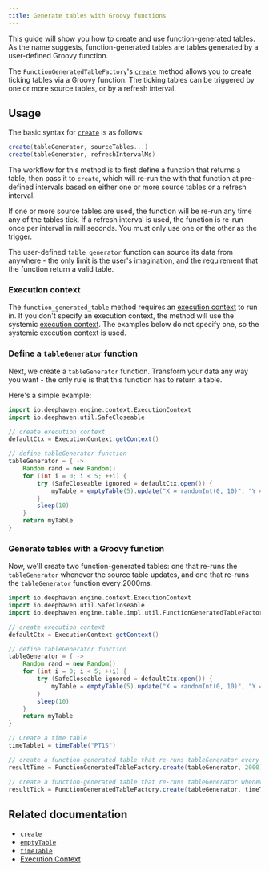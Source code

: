 ```yaml
---
title: Generate tables with Groovy functions
---
```


This guide will show you how to create and use function-generated tables. As the name suggests, function-generated tables are tables generated by a user-defined Groovy function.

The `FunctionGeneratedTableFactory`'s [`create`](../reference/table-operations/create/create.md) method allows you to create ticking tables via a Groovy function. The ticking tables can be triggered by one or more source tables, or by a refresh interval.

## Usage

The basic syntax for [`create`](../reference/table-operations/create/create.md) is as follows:

```groovy syntax
create(tableGenerator, sourceTables...)
create(tableGenerator, refreshIntervalMs)
```

The workflow for this method is to first define a function that returns a table, then pass it to `create`, which will re-run the with that function at pre-defined intervals based on either one or more source tables or a refresh interval.

If one or more source tables are used, the function will be re-run any time any of the tables tick. If a refresh interval is used, the function is re-run once per interval in milliseconds. You must only use one or the other as the trigger.

The user-defined `table_generator` function can source its data from anywhere - the only limit is the user's imagination, and the requirement that the function return a valid table.

### Execution context

The `function_generated_table` method requires an [execution context](../conceptual/execution-context.md) to run in. If you don't specify an execution context, the method will use the systemic [execution context](../conceptual/execution-context.md). The examples below do not specify one, so the systemic execution context is used.

### Define a `tableGenerator` function

Next, we create a `tableGenerator` function. Transform your data any way you want - the only rule is that this function has to return a table.

Here's a simple example:

```groovy order=result
import io.deephaven.engine.context.ExecutionContext
import io.deephaven.util.SafeCloseable

// create execution context
defaultCtx = ExecutionContext.getContext()

// define tableGenerator function
tableGenerator = { ->
    Random rand = new Random()
    for (int i = 0; i < 5; ++i) {
        try (SafeCloseable ignored = defaultCtx.open()) {
            myTable = emptyTable(5).update("X = randomInt(0, 10)", "Y = randomDouble(0.0, 100.0)")
        }
        sleep(10)
    }
    return myTable
}
```

### Generate tables with a Groovy function

Now, we'll create two function-generated tables: one that re-runs the `tableGenerator` whenever the source table updates, and one that re-runs the `tableGenerator` function every 2000ms.

```groovy order=resultTime,resultTick reset
import io.deephaven.engine.context.ExecutionContext
import io.deephaven.util.SafeCloseable
import io.deephaven.engine.table.impl.util.FunctionGeneratedTableFactory

// create execution context
defaultCtx = ExecutionContext.getContext()

// define tableGenerator function
tableGenerator = { ->
    Random rand = new Random()
    for (int i = 0; i < 5; ++i) {
        try (SafeCloseable ignored = defaultCtx.open()) {
            myTable = emptyTable(5).update("X = randomInt(0, 10)", "Y = randomDouble(0.0, 100.0)")
        }
        sleep(10)
    }
    return myTable
}

// Create a time table
timeTable1 = timeTable("PT1S")

// create a function-generated table that re-runs tableGenerator every 2000ms
resultTime = FunctionGeneratedTableFactory.create(tableGenerator, 2000)

// create a function-generated table that re-runs tableGenerator whenever timeTable1 ticks
resultTick = FunctionGeneratedTableFactory.create(tableGenerator, timeTable1)
```

<!--TODO: Change this example to match the Python one? Or can it be simplified in the same way?-->

## Related documentation

- [`create`](../reference/table-operations/create/create.md)
- [`emptyTable`](../reference/table-operations/create/emptyTable.md)
- [`timeTable`](../reference/table-operations/create/timeTable.md)
- [Execution Context](../conceptual/execution-context.md)
